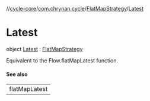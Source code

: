 //[cycle-core](../../../../index.md)/[com.chrynan.cycle](../../index.md)/[FlatMapStrategy](../index.md)/[Latest](index.md)

# Latest

object [Latest](index.md) : [FlatMapStrategy](../index.md)

Equivalent to the Flow.flatMapLatest function.

#### See also

| |
|---|
| flatMapLatest |
